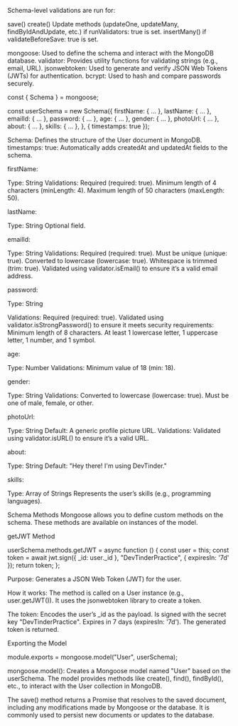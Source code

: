 Schema-level validations are run for:

save()
create()
Update methods (updateOne, updateMany, findByIdAndUpdate, etc.) if runValidators: true is set.
insertMany() if validateBeforeSave: true is set.



mongoose: Used to define the schema and interact with the MongoDB database.
validator: Provides utility functions for validating strings (e.g., email, URL).
jsonwebtoken: Used to generate and verify JSON Web Tokens (JWTs) for authentication.
bcrypt: Used to hash and compare passwords securely.

const { Schema } = mongoose;

const userSchema = new Schema({
    firstName: { ... },
    lastName: { ... },
    emailId: { ... },
    password: { ... },
    age: { ... },
    gender: { ... },
    photoUrl: { ... },
    about: { ... },
    skills: { ... },
}, {
    timestamps: true
});

Schema: Defines the structure of the User document in MongoDB.
timestamps: true: Automatically adds createdAt and updatedAt fields to the schema.


firstName:

Type: String
Validations:
Required (required: true).
Minimum length of 4 characters (minLength: 4).
Maximum length of 50 characters (maxLength: 50).

lastName:

Type: String
Optional field.

emailId:

Type: String
Validations:
Required (required: true).
Must be unique (unique: true).
Converted to lowercase (lowercase: true).
Whitespace is trimmed (trim: true).
Validated using validator.isEmail() to ensure it’s a valid email address.

password:

Type: String

Validations:
Required (required: true).
Validated using validator.isStrongPassword() to ensure it meets security requirements:
    Minimum length of 8 characters.
    At least 1 lowercase letter, 1 uppercase letter, 1 number, and 1 symbol.


age:

Type: Number
Validations:
Minimum value of 18 (min: 18).

gender:

Type: String
Validations:
Converted to lowercase (lowercase: true).
Must be one of male, female, or other.

photoUrl:

Type: String
Default: A generic profile picture URL.
Validations:
Validated using validator.isURL() to ensure it’s a valid URL.

about:

Type: String
Default: "Hey there! I'm using DevTinder."

skills:

Type: Array of Strings
Represents the user’s skills (e.g., programming languages).

Schema Methods
Mongoose allows you to define custom methods on the schema. These methods are available on instances of the model.

getJWT Method

userSchema.methods.getJWT = async function () {
    const user = this;
    const token = await jwt.sign({ _id: user._id }, "DevTinderPractice", {
        expiresIn: '7d'
    });
    return token;
};

Purpose: Generates a JSON Web Token (JWT) for the user.

How it works:
The method is called on a User instance (e.g., user.getJWT()).
It uses the jsonwebtoken library to create a token.

The token:
Encodes the user’s _id as the payload.
Is signed with the secret key "DevTinderPractice".
Expires in 7 days (expiresIn: '7d').
The generated token is returned.


Exporting the Model

module.exports = mongoose.model("User", userSchema);

mongoose.model():
Creates a Mongoose model named "User" based on the userSchema.
The model provides methods like create(), find(), findById(), etc., to interact with the User collection in MongoDB.

The save() method returns a Promise that resolves to the saved document, including any modifications made by Mongoose or the database. It is commonly used to persist new documents or updates to the database.